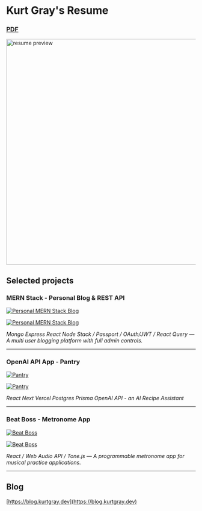 # Kurt Gray's Resume

### <a href="https://github.com/kurtmgray/kurtmgray.github.io/blob/main/resume/KurtGrayResume.pdf">PDF</a>

<a href="https://github.com/kurtmgray/kurtmgray.github.io/blob/main/resume/KurtGrayResume.pdf">
<img src="https://raw.githubusercontent.com/kurtmgray/kurtmgray.github.io/main/screenshots/resume.png" alt="resume preview" height="600" mask-border-width="2%">
</a>

## Selected projects

### MERN Stack - Personal Blog & REST API

[![Personal MERN Stack Blog](https://raw.githubusercontent.com/kurtmgray/kurtmgray.github.io/main/screenshots/blog-home.png)](https://raw.githubusercontent.com/kurtmgray/kurtmgray.github.io/main/screenshots/blog-home.png)

[![Personal MERN Stack Blog](https://raw.githubusercontent.com/kurtmgray/kurtmgray.github.io/main/screenshots/blog-dashboard.png)](https://raw.githubusercontent.com/kurtmgray/kurtmgray.github.io/main/screenshots/blog-dashboard.png)

_Mongo Express React Node Stack / Passport / OAuth/JWT / React Query — A multi user blogging platform with full admin controls._

---

### OpenAI API App - Pantry

[![Pantry](https://raw.githubusercontent.com/kurtmgray/kurtmgray.github.io/main/screenshots/Screenshot%202023-07-19%20at%203.11.07%20PM.png)](https://raw.githubusercontent.com/kurtmgray/kurtmgray.github.io/main/screenshots/Screenshot%202023-07-19%20at%203.11.07%20PM.png)

[![Pantry](https://raw.githubusercontent.com/kurtmgray/kurtmgray.github.io/main/screenshots/Screenshot%202023-07-19%20at%203.13.21%20PM.png)](https://raw.githubusercontent.com/kurtmgray/kurtmgray.github.io/main/screenshots/Screenshot%202023-07-19%20at%203.13.21%20PM.png)

_React Next Vercel Postgres Prisma OpenAI API - an AI Recipe Assistant_

---

### Beat Boss - Metronome App

[![Beat Boss](https://raw.githubusercontent.com/kurtmgray/kurtmgray.github.io/main/screenshots/met-basic.png)](https://raw.githubusercontent.com/kurtmgray/kurtmgray.github.io/main/screenshots/met-basic.png)

[![Beat Boss](https://raw.githubusercontent.com/kurtmgray/kurtmgray.github.io/main/screenshots/met-program.png)](https://raw.githubusercontent.com/kurtmgray/kurtmgray.github.io/main/screenshots/met-program.png)

_React / Web Audio API / Tone.js — A programmable metronome app for musical practice applications._

---

## Blog

[https://blog.kurtgray.dev](https://blog.kurtgray.dev)
